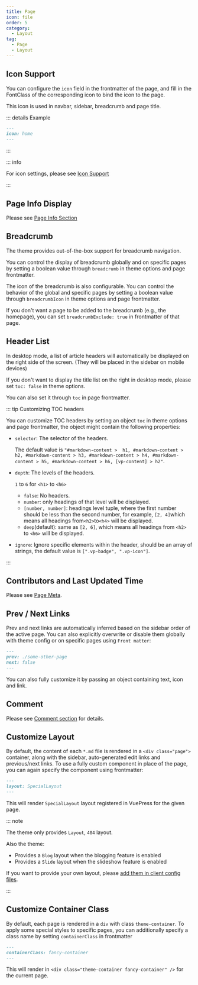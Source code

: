 ```yaml
---
title: Page
icon: file
order: 5
category:
  - Layout
tag:
  - Page
  - Layout
---
```


## Icon Support

You can configure the `icon` field in the frontmatter of the page, and fill in the FontClass of the corresponding icon to bind the icon to the page.

This icon is used in navbar, sidebar, breadcrumb and page title.

::: details Example

```md
---
icon: home
---
```

:::

::: info

For icon settings, please see [Icon Support](../interface/icon.md)

:::

## Page Info Display

Please see [Page Info Section](../feature/page-info.md)

## Breadcrumb

The theme provides out-of-the-box support for breadcrumb navigation.

You can control the display of breadcrumb globally and on specific pages by setting a boolean value through `breadcrumb` in theme options and page frontmatter.

The icon of the breadcrumb is also configurable. You can control the behavior of the global and specific pages by setting a boolean value through `breadcrumbIcon` in theme options and page frontmatter.

If you don't want a page to be added to the breadcrumb (e.g., the homepage), you can set `breadcrumbExclude: true` in frontmatter of that page.

## Header List

In desktop mode, a list of article headers will automatically be displayed on the right side of the screen. (They will be placed in the sidebar on mobile devices)

If you don't want to display the title list on the right in desktop mode, please set `toc: false` in theme options.

You can also set it through `toc` in page frontmatter.

::: tip Customizing TOC headers

You can customize TOC headers by setting an object `toc` in theme options and page frontmatter, the object might contain the following properties:

- `selector`: The selector of the headers.

  The default value is `"#markdown-content >  h1, #markdown-content > h2, #markdown-content > h3, #markdown-content > h4, #markdown-content > h5, #markdown-content > h6, [vp-content] > h2"`.

- `depth`: The levels of the headers.

  `1` to `6` for `<h1>` to `<h6>`

  - `false`: No headers.
  - `number`: only headings of that level will be displayed.
  - `[number, number]`: headings level tuple, where the first number should be less than the second number, for example, `[2, 4]`which means all headings from`<h2>`to`<h4>` will be displayed.
  - `deep`(default): same as `[2, 6]`, which means all headings from `<h2>` to `<h6>` will be displayed.

- `ignore`: Ignore specific elements within the header, should be an array of strings, the default value is `[".vp-badge", ".vp-icon"]`.

:::

## Contributors and Last Updated Time

Please see [Page Meta](../feature/meta.md).

## Prev / Next Links

Prev and next links are automatically inferred based on the sidebar order of the active page. You can also explicitly overwrite or disable them globally with theme config or on specific pages using `Front matter`:

```md
---
prev: ./some-other-page
next: false
---
```

You can also fully customize it by passing an object containing text, icon and link.

## Comment

Please see [Comment section](../feature/comment.md) for details.

## Customize Layout

By default, the content of each `*.md` file is rendered in a `<div class="page">` container, along with the sidebar, auto-generated edit links and previous/next links. To use a fully custom component in place of the page, you can again specify the component using frontmatter:

```md
---
layout: SpecialLayout
---
```

This will render `SpecialLayout` layout registered in VuePress for the given page.

::: note

The theme only provides `Layout`, `404` layout.

Also the theme:

- Provides a `Blog` layout when the blogging feature is enabled
- Provides a `Slide` layout when the slideshow feature is enabled

If you want to provide your own layout, please [add them in client config files](https://vuejs.press/advanced/cookbook/usage-of-client-config.html#layouts).

:::

## Customize Container Class

By default, each page is rendered in a `div` with class `theme-container`. To apply some special styles to specific pages, you can additionally specify a class name by setting `containerClass` in frontmatter

```md
---
containerClass: fancy-container
---
```

This will render in `<div class="theme-container fancy-container" />` for the current page.
